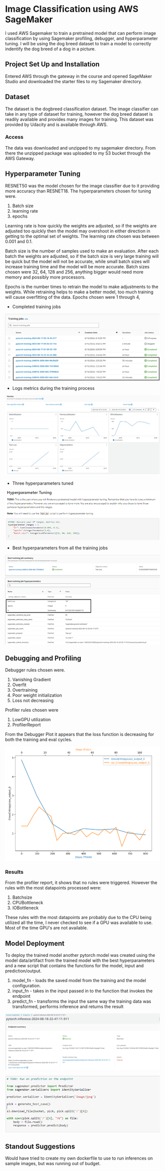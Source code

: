 # Image Classification using AWS SageMaker

I used AWS Sagemaker to train a pretrained model that can perform image classification by using Sagemaker profiling, debugger, and hyperparameter tuning. I will be using the dog breed dataset to train a model to correctly indentify the dog breed of a dog in a picture. 

## Project Set Up and Installation
Entered AWS through the gateway in the course and opened SageMaker Studio and downloaded the starter files to my Sagemaker directory.

## Dataset
The dataset is the dogbreed classification dataset. The image classifier can take in any type of dataset for training, however the dog breed dataset is readily available and provides many images for training.
This dataset was provided by Udacity and is available through AWS. 

### Access
The data was downloaded and unzipped to my sagemaker directory. From there the unzipped package was uploaded to my S3 bucket through the AWS Gateway. 

## Hyperparameter Tuning
RESNET50 was the model chosen for the image classifier due to it providing more accuracy than RESNET18.
The hyperparameters chosen for tuning were.
  1. Batch size
  2. learning rate
  3. epochs

Learning rate is how quickly the weights are adjusted, so if the weights are adjusted too quickly then the model may overshoot in either direction in getting to the optimal set of weights.
The learning rate chosen was between 0.001 and 0.1.

Batch size is the number of samples used to make an evaluation. After each batch the weights are adjusted, so if the batch size is very large training will be quick but the model will not be accurate, while
small batch sizes will increase training time and the model will be more accurate. Batch sizes chosen were 32, 64, 128 and 256, anything bigger would need more memory and possibly more processors.

Epochs is the number times to retrain the model to make adjustments to the weights. While retraining helps to make a better model, too much training will cause overfitting of the data. Epochs chosen
were 1 through 4, 


- Completed training jobs

![completed training jobs](completed_training_jobs2.png)

- Logs metrics during the training process

![logs metrics](log_metrics_charts.png)

- Three hyperparameters tuned

![HP tuning parameters](HP_tuning_parameters.png)

- Best hyperparameters from all the training jobs

![best training job hyperparameters](Best_training_job_hyperparameters2.png)

## Debugging and Profiling
Debugger rules chosen were.

  1. Vanishing Gradient
  2. Overfit
  3. Overtraining
  4. Poor weight initialization
  5. Loss not decreasing

Profiler rules chosen were

  1. LowGPU utilization
  2. ProfilerReport

From the Debugger Plot it appears that the loss function is decreasing for both the training and eval cycles.

![tensor_plot](tensor_plot.png)

### Results
From the profiler report, it shows that no rules were triggered. However the rules with the most datapoints processed were:

  1. Batchsize
  2. CPUBottleneck
  3. IOBottleneck

These rules with the most datapoints are probably due to the CPU being utilized all the time, I never checked to see if a GPU was available to use.
Most of the time GPU's are not available.


## Model Deployment

To deploy the trained model another pytorch model was created using the model data/artifact from the trained model with the best hyperparameters and a new script that contains the
functions for the model, input and prediction/output.

  1. model_fn - loads the saved model from the training and the model configuration.
  2. input_fn - takes in the input passed in to the function that invokes the endpoint
  3. predict_fn - transforms the input the same way the training data was transformed, performs inference and returns the result

![endpoint summary](endpoint_summary.png)

![invoked endpoint](invoking_endpoint2.png)

## Standout Suggestions
Would have tried to create my own dockerfile to use to run inferences on sample images, but was running out of budget.
